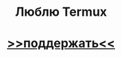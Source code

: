 <h1 align="center">Люблю Termux</h1>



<h1 align="center">
  
[>>поддержать<<](https://yoomoney.ru/to/4100117367004233/0)
